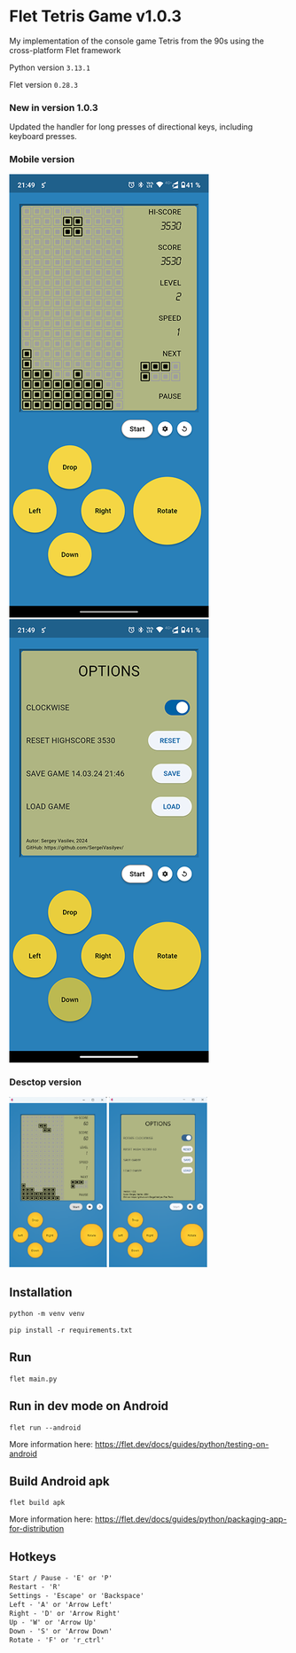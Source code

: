 # Flet Tetris Game v1.0.3

My implementation of the console game Tetris from the 90s using the cross-platform Flet framework

Python version ```3.13.1```

Flet version ```0.28.3```

### New in version 1.0.3

Updated the handler for long presses of directional keys, including keyboard presses.

### Mobile version

![alt text for screen readers](https://github.com/SergeiVasilyev/Flet_Tetris/blob/main/Doc/pics/Screen_mobile_03-800.png "Main screen")
![alt text for screen readers](https://github.com/SergeiVasilyev/Flet_Tetris/blob/main/Doc/pics/Screen_mobile_03a-800.png "Settings screen")


### Desctop version
<img src="https://github.com/SergeiVasilyev/Flet_Tetris/blob/main/Doc/pics/Tetris_desctop_main.png" alt="Main screen" style="width:35%; height:auto;"> <img src="https://github.com/SergeiVasilyev/Flet_Tetris/blob/main/Doc/pics/Tetris_desctop_options.png" alt="Settings screen" style="width:35%; height:auto;">


## Installation
```
python -m venv venv
```
```
pip install -r requirements.txt
```

## Run
```
flet main.py
```

## Run in dev mode on Android
```
flet run --android
```
More information here: https://flet.dev/docs/guides/python/testing-on-android

## Build Android apk
```
flet build apk
```
More information here: https://flet.dev/docs/guides/python/packaging-app-for-distribution

## Hotkeys
```
Start / Pause - 'E' or 'P'
Restart - 'R'
Settings - 'Escape' or 'Backspace'
Left - 'A' or 'Arrow Left'
Right - 'D' or 'Arrow Right'
Up - 'W' or 'Arrow Up'
Down - 'S' or 'Arrow Down'
Rotate - 'F' or 'r_ctrl'
```
